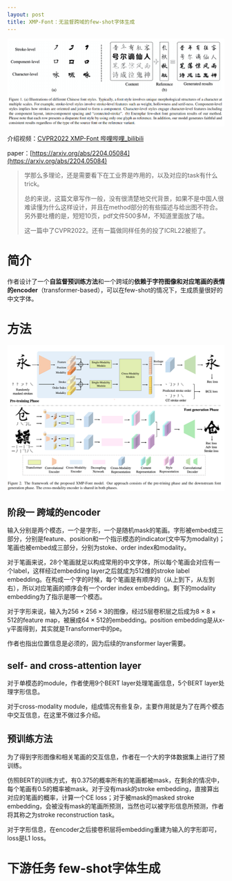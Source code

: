 ```yaml
---
layout: post
title: XMP-Font：无监督跨域的few-shot字体生成
---
```


![image-20220512233100855](https://raw.githubusercontent.com/294coder/blog_img_bed/main/imgs/image-20220512233100855.png)

介绍视频：[CVPR2022 XMP-Font 哔哩哔哩_bilibili](https://www.bilibili.com/video/BV1qY4y1b7Mh?spm_id_from=333.1007.top_right_bar_window_view_later.content.click)

paper：[https://arxiv.org/abs/2204.05084](https://arxiv.org/abs/2204.05084)

> 学那么多理论，还是需要看下在工业界是咋用的，以及对应的task有什么trick。
>
> 总的来说，这篇文章写作一般，没有很清楚地交代背景，如果不是中国人很难读懂为什么这样设计，并且在method部分的有些描述与给出图不符合。另外要吐槽的是，短短10页，pdf文件500多M，不知道里面放了啥。
>
> 这一篇中了CVPR2022。还有一篇做同样任务的投了ICRL22被拒了。

# 简介

作者设计了一个**自监督预训练方法**和一个跨域的**依赖于字符图像和对应笔画的表情的encoder**（transformer-based），可以在few-shot的情况下，生成质量很好的中文字体。

# 方法

![image-20220513002943186](https://raw.githubusercontent.com/294coder/blog_img_bed/main/imgs/image-20220513002943186.png)

## 阶段一 跨域的encoder

输入分别是两个模态，一个是字形，一个是随机mask的笔画。字形被embed成三部分，分别是feature、position和一个指示模态的indicator(文中写为modality)；笔画也被embed成三部分，分别为stoke、order index和modality。

对于笔画来说，28个笔画就足以构成常用的中文字体，所以每个笔画会对应有一个label，这样经过embedding layer之后就成为512维的stroke label embedding。在构成一个字的时候，每个笔画是有顺序的（从上到下，从左到右），所以对应笔画的顺序会有一个order index embedding。剩下的modality embedding为了指示是哪一个模态。

对于字形来说，输入为$256\times 256\times 3$的图像，经过5层卷积层之后成为$8\times8\times 512$的feature map，被展成$64\times 512$的embedding。position embedding是从x-y平面得到，其实就是Transformer中的pe。

作者也指出位置信息是必须的，因为后续的transformer layer需要。

## self- and cross-attention layer

对于单模态的module，作者使用9个BERT layer处理笔画信息，5个BERT layer处理字形信息。

对于cross-modality module，组成情况有些复杂，主要作用就是为了在两个模态中交互信息，在这里不做过多介绍。

## 预训练方法

为了得到字形图像和相关笔画的交互信息，作者在一个大的字体数据集上进行了预训练。

仿照BERT的训练方式，有0.375的概率所有的笔画都被mask，在剩余的情况中，每个笔画有0.5的概率被mask。对于没有mask的stroke embedding，直接算出对应的笔画的概率，计算一个CE loss；对于被mask的masked stroke embedding，会被没有mask的笔画所预测，当然也可以被字形信息所预测，作者将其称之为stroke reconstruction task。

对于字形信息，在encoder之后接卷积层将embedding重建为输入的字形即可，loss是L1 loss。

# 下游任务 few-shot字体生成




